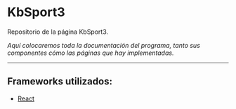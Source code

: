 # KbSport3

Repositorio de la página KbSport3.

_Aquí colocaremos toda la documentación del programa, tanto sus componentes cómo las páginas que hay implementadas._

---

## Frameworks utilizados:

- <a href="https://es.react.dev/" target="_blank">React<a/>
